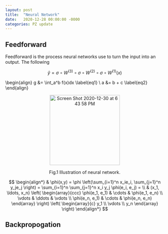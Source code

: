 ```yaml
---
layout: post
title:  "Neural Network"
date:   2020-12-28 00:00:00 -0000
categories: PZ update
---
```

<script src="https://cdn.mathjax.org/mathjax/latest/MathJax.js?config=TeX-AMS-MML_HTMLorMML" type="text/javascript"></script>

<!-- Mathjax Support -->
<script type="text/javascript" async
  src="https://cdn.mathjax.org/mathjax/latest/MathJax.js?config=TeX-MML-AM_CHTML">
</script>

## Feedforward

Feedforward is the process neural networks use to turn the input into an output. The following 

$$
\hat{y}=\sigma\circ W^{(3)}\circ\sigma\circ W^{(2)}\circ\sigma\circ W^{(1)}(x)
$$

\begin{align}
    g &= \int_a^b f(x)dx \label{eq1} \\
    a &= b + c \label{eq2}
\end{align}

<p align="center">
  <img width="222" alt="Screen Shot 2020-12-30 at 6 43 58 PM" src="https://user-images.githubusercontent.com/41249426/103389941-0e16e800-4acf-11eb-984e-ef583124e562.png">
  <figcaption align="center">Fig.1 Illustration of neural network.</figcaption>
</p>


$$
\begin{align*}
  & \phi(x,y) = \phi \left(\sum_{i=1}^n x_ie_i, \sum_{j=1}^n y_je_j \right)
  = \sum_{i=1}^n \sum_{j=1}^n x_i y_j \phi(e_i, e_j) = \\
  & (x_1, \ldots, x_n) \left( \begin{array}{ccc}
      \phi(e_1, e_1) & \cdots & \phi(e_1, e_n) \\
      \vdots & \ddots & \vdots \\
      \phi(e_n, e_1) & \cdots & \phi(e_n, e_n)
    \end{array} \right)
  \left( \begin{array}{c}
      y_1 \\
      \vdots \\
      y_n
    \end{array} \right)
\end{align*}
$$
## Backpropogation
